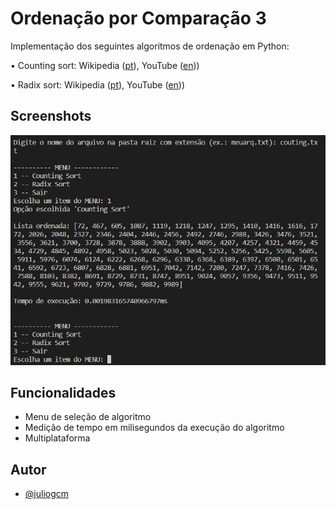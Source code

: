# Ordenação por Comparação 3

Implementação dos seguintes algoritmos de ordenação em Python:

• Counting sort: Wikipedia ([pt](https://pt.wikipedia.org/wiki/Counting_sort)), YouTube ([en](https://www.youtube.com/watch?v=OKd534EWcdk)))

• Radix sort: Wikipedia ([pt](https://pt.wikipedia.org/wiki/Radix_sort)), YouTube ([en](https://www.youtube.com/watch?v=XiuSW_mEn7g)))

## Screenshots

![Screenshot 01](imagens/screenshot_01.png)

## Funcionalidades

- Menu de seleção de algoritmo
- Medição de tempo em milisegundos da execução do algoritmo
- Multiplataforma

## Autor

- [@juliogcm](https://github.com/juliogcm)
